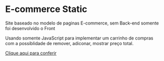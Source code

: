 # E-commerce Static
Site baseado no modelo de paginas E-commerce, sem Back-end somente foi desenvolvido o Front

Usando somente JavaScript para implementar um carrinho de compras com a possiblidade de remover, adiconar, mostrar preço total.

<a href="https://kiq17.github.io/ecommerce-static/">Clique aqui para conferir</a>
